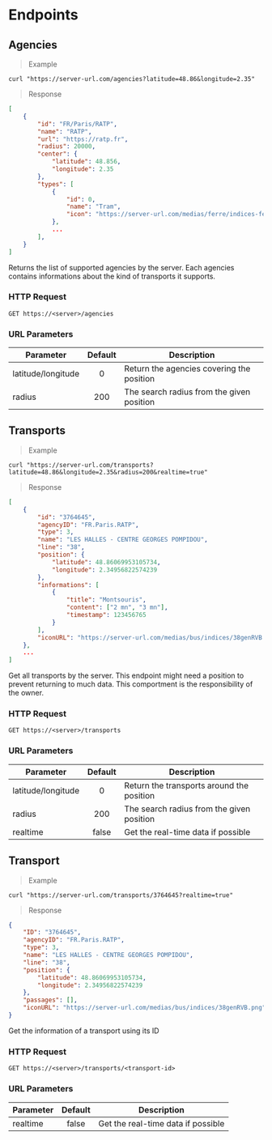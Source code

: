# Endpoints

## Agencies

> Example

```shell
curl "https://server-url.com/agencies?latitude=48.86&longitude=2.35"
```

> Response

```json
[
	{
		"id": "FR/Paris/RATP",
		"name": "RATP",
		"url": "https://ratp.fr",
		"radius": 20000,
		"center": {
			"latitude": 48.856,
			"longitude": 2.35
		},
		"types": [
			{
				"id": 0,
				"name": "Tram",
				"icon": "https://server-url.com/medias/ferre/indices-ferres-2017.05/L_T"
			},
			...
		],
	}
]
```

Returns the list of supported agencies by the server. Each agencies contains informations about the kind of transports it supports.

### HTTP Request

`GET https://<server>/agencies`

### URL Parameters

Parameter          | Default | Description
------------------ |:-------:| -----------
latitude/longitude | 0       | Return the agencies covering the position
radius             | 200     | The search radius from the given position



## Transports

> Example

```shell
curl "https://server-url.com/transports?latitude=48.86&longitude=2.35&radius=200&realtime=true"
```

> Response

```json
[
	{
		"id": "3764645",
		"agencyID": "FR.Paris.RATP",
		"type": 3,
		"name": "LES HALLES - CENTRE GEORGES POMPIDOU",
		"line": "38",
		"position": {
			"latitude": 48.86069953105734,
			"longitude": 2.34956822574239
		},
		"informations": [
			{
				"title": "Montsouris",
				"content": ["2 mn", "3 mn"],
				"timestamp": 123456765
			}
		],
		"iconURL": "https://server-url.com/medias/bus/indices/38genRVB.png"
	},
	...
]
```

Get all transports by the server. This endpoint might need a position to prevent returning to much data. This comportment is the responsibility of the owner.

### HTTP Request

`GET https://<server>/transports`

### URL Parameters

Parameter          | Default | Description
------------------ |:-------:| -----------
latitude/longitude | 0       | Return the transports around the position
radius             | 200     | The search radius from the given position
realtime           | false   | Get the real-time data if possible


## Transport

> Example

```shell
curl "https://server-url.com/transports/3764645?realtime=true"
```

> Response

```json
{
	"ID": "3764645",
	"agencyID": "FR.Paris.RATP",
	"type": 3,
	"name": "LES HALLES - CENTRE GEORGES POMPIDOU",
	"line": "38",
	"position": {
		"latitude": 48.86069953105734,
		"longitude": 2.34956822574239
	},
	"passages": [],
	"iconURL": "https://server-url.com/medias/bus/indices/38genRVB.png"
}
```

Get the information of a transport using its ID

### HTTP Request

`GET https://<server>/transports/<transport-id>`

### URL Parameters

Parameter          | Default | Description
------------------ |:-------:| -----------
realtime           | false   | Get the real-time data if possible
